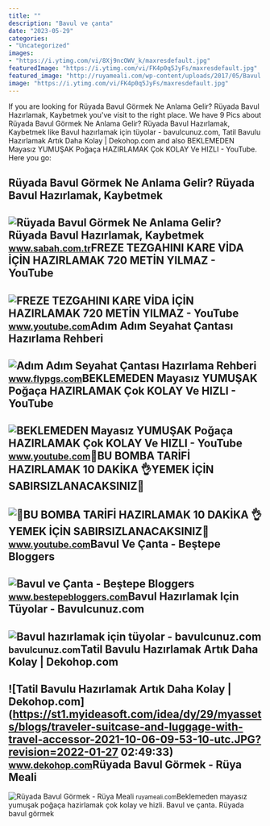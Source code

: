 ```yaml
---
title: ""
description: "Bavul ve çanta"
date: "2023-05-29"
categories:
- "Uncategorized"
images:
- "https://i.ytimg.com/vi/8Xj9ncOWV_k/maxresdefault.jpg"
featuredImage: "https://i.ytimg.com/vi/FK4p0q5JyFs/maxresdefault.jpg"
featured_image: "http://ruyameali.com/wp-content/uploads/2017/05/Bavul.jpg"
image: "https://i.ytimg.com/vi/FK4p0q5JyFs/maxresdefault.jpg"
---
```


If you are looking for Rüyada Bavul Görmek Ne Anlama Gelir? Rüyada Bavul Hazırlamak, Kaybetmek you've visit to the right place. We have 9 Pics about Rüyada Bavul Görmek Ne Anlama Gelir? Rüyada Bavul Hazırlamak, Kaybetmek like Bavul hazırlamak için tüyolar - bavulcunuz.com, Tatil Bavulu Hazırlamak Artık Daha Kolay | Dekohop.com and also BEKLEMEDEN Mayasız YUMUŞAK Poğaça HAZIRLAMAK Çok KOLAY Ve HIZLI - YouTube. Here you go:

Rüyada Bavul Görmek Ne Anlama Gelir? Rüyada Bavul Hazırlamak, Kaybetmek
-----------------------------------------------------------------------

 ![Rüyada Bavul Görmek Ne Anlama Gelir? Rüyada Bavul Hazırlamak, Kaybetmek](https://iasbh.tmgrup.com.tr/d9f0b8/650/344/0/0/724/380?u=https://isbh.tmgrup.com.tr/sbh/2021/09/13/ruyada-bavul-gormek-ne-anlama-gelir-ruyada-bavul-hazirlamak-ne-demek-1631518080534.jpg) <small>www.sabah.com.tr</small>FREZE TEZGAHINI KARE VİDA İÇİN HAZIRLAMAK 720 METİN YILMAZ - YouTube
--------------------------------------------------------------------

 ![FREZE TEZGAHINI KARE VİDA İÇİN HAZIRLAMAK 720 METİN YILMAZ - YouTube](https://i.ytimg.com/vi/8Xj9ncOWV_k/maxresdefault.jpg) <small>www.youtube.com</small>Adım Adım Seyahat Çantası Hazırlama Rehberi
-------------------------------------------

 ![Adım Adım Seyahat Çantası Hazırlama Rehberi](https://www.flypgs.com/blog/wp-content/uploads/2016/02/bavul-hazirlamak-icin-son-gunu-bekleme.jpg) <small>www.flypgs.com</small>BEKLEMEDEN Mayasız YUMUŞAK Poğaça HAZIRLAMAK Çok KOLAY Ve HIZLI - YouTube
-------------------------------------------------------------------------

 ![BEKLEMEDEN Mayasız YUMUŞAK Poğaça HAZIRLAMAK Çok KOLAY Ve HIZLI - YouTube](https://i.ytimg.com/vi/oU2nUnf9FqI/maxresdefault.jpg) <small>www.youtube.com</small>📢BU BOMBA TARİFİ HAZIRLAMAK 10 DAKİKA 👌YEMEK İÇİN SABIRSIZLANACAKSINIZ💯
-----------------------------------------------------------------------

 ![📢BU BOMBA TARİFİ HAZIRLAMAK 10 DAKİKA 👌YEMEK İÇİN SABIRSIZLANACAKSINIZ💯](https://i.ytimg.com/vi/FK4p0q5JyFs/maxresdefault.jpg) <small>www.youtube.com</small>Bavul Ve Çanta - Beştepe Bloggers
---------------------------------

 ![Bavul ve Çanta - Beştepe Bloggers](https://www.bestepebloggers.com/wp-content/uploads/2019/04/bavul-hazirlamak_958639_m.jpg) <small>www.bestepebloggers.com</small>Bavul Hazırlamak Için Tüyolar - Bavulcunuz.com
----------------------------------------------

 ![Bavul hazırlamak için tüyolar - bavulcunuz.com](https://bavulcunuz.com/wp-content/uploads/2022/07/Bavul-hazirlamak-icin-tuyolar-scaled.jpg) <small>bavulcunuz.com</small>Tatil Bavulu Hazırlamak Artık Daha Kolay | Dekohop.com
------------------------------------------------------

 ![Tatil Bavulu Hazırlamak Artık Daha Kolay | Dekohop.com](https://st1.myideasoft.com/idea/dy/29/myassets/blogs/traveler-suitcase-and-luggage-with-travel-accessor-2021-10-06-09-53-10-utc.JPG?revision=2022-01-27 02:49:33) <small>www.dekohop.com</small>Rüyada Bavul Görmek - Rüya Meali
--------------------------------

 ![Rüyada Bavul Görmek - Rüya Meali](http://ruyameali.com/wp-content/uploads/2017/05/Bavul.jpg) <small>ruyameali.com</small>Beklemeden mayasız yumuşak poğaça hazirlamak çok kolay ve hizli. Bavul ve çanta. Rüyada bavul görmek
